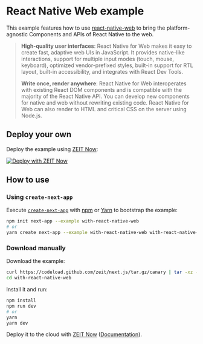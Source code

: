 # React Native Web example

This example features how to use [react-native-web](https://github.com/necolas/react-native-web) to bring the platform-agnostic Components and APIs of React Native to the web.

> **High-quality user interfaces**: React Native for Web makes it easy to create fast, adaptive web UIs in JavaScript. It provides native-like interactions, support for multiple input modes (touch, mouse, keyboard), optimized vendor-prefixed styles, built-in support for RTL layout, built-in accessibility, and integrates with React Dev Tools.
>
> **Write once, render anywhere**: React Native for Web interoperates with existing React DOM components and is compatible with the majority of the React Native API. You can develop new components for native and web without rewriting existing code. React Native for Web can also render to HTML and critical CSS on the server using Node.js.

## Deploy your own

Deploy the example using [ZEIT Now](https://zeit.co/now):

[![Deploy with ZEIT Now](https://zeit.co/button)](https://zeit.co/new/project?template=https://github.com/zeit/next.js/tree/canary/examples/with-react-native-web)

## How to use

### Using `create-next-app`

Execute [`create-next-app`](https://github.com/zeit/next.js/tree/canary/packages/create-next-app) with [npm](https://docs.npmjs.com/cli/init) or [Yarn](https://yarnpkg.com/lang/en/docs/cli/create/) to bootstrap the example:

```bash
npm init next-app --example with-react-native-web
# or
yarn create next-app --example with-react-native-web with-react-native-web-app
```

### Download manually

Download the example:

```bash
curl https://codeload.github.com/zeit/next.js/tar.gz/canary | tar -xz --strip=2 next.js-canary/examples/with-react-native-web
cd with-react-native-web
```

Install it and run:

```bash
npm install
npm run dev
# or
yarn
yarn dev
```

Deploy it to the cloud with [ZEIT Now](https://zeit.co/new?filter=next.js&utm_source=github&utm_medium=readme&utm_campaign=next-example) ([Documentation](https://nextjs.org/docs/deployment)).
